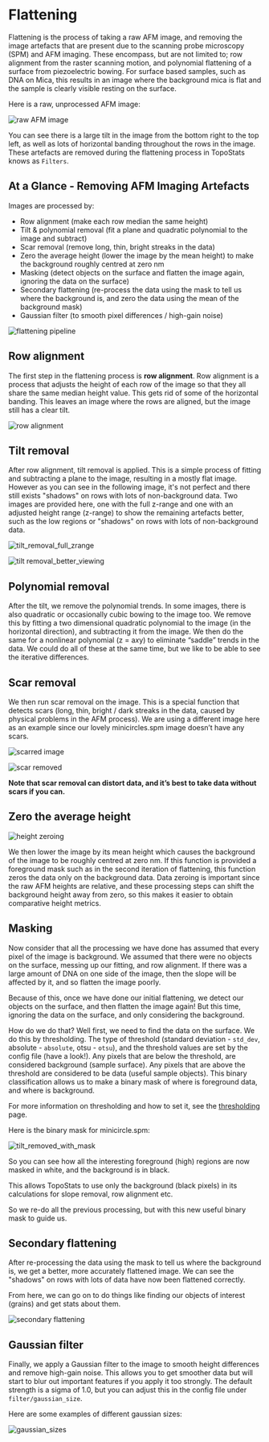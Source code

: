 # Flattening

Flattening is the process of taking a raw AFM image, and removing the image artefacts that are present due to the
scanning probe microscopy (SPM) and AFM imaging. These encompass, but are not limited to; row alignment from the raster
scanning motion, and polynomial flattening of a surface from piezoelectric bowing.
For surface based samples, such as DNA on Mica, this results in an image where the background mica is flat and the
sample is clearly visible resting on the surface.

Here is a raw, unprocessed AFM image:

![raw AFM image](../_static/images/flattening/flattening_raw_afm_image.png)

You can see there is a large tilt in the image from the bottom right to the top left, as well as lots of horizontal
banding throughout the rows in the image. These artefacts are removed
during the flattening process in TopoStats knows as `Filters`.

## At a Glance - Removing AFM Imaging Artefacts

Images are processed by:

- Row alignment (make each row median the same height)
- Tilt & polynomial removal (fit a plane and quadratic polynomial to the image and subtract)
- Scar removal (remove long, thin, bright streaks in the data)
- Zero the average height (lower the image by the mean height) to make the background roughly centred at zero nm
- Masking (detect objects on the surface and flatten the image again, ignoring the data on the surface)
- Secondary flattening (re-process the data using the mask to tell us where the background is, and zero the data using
  the mean of the background mask)
- Gaussian filter (to smooth pixel differences / high-gain noise)

![flattening pipeline](../_static/images/flattening/flattening_pipeline.png)

## Row alignment

The first step in the flattening process is **row alignment**. Row alignment is a process that adjusts the height of
each row of the image so that they all share the same median height value. This gets rid of some of the horizontal
banding. This leaves an image where the rows are aligned, but the image still has a clear tilt.

![row alignment](../_static/images/flattening/flattening_align_rows.png)

## Tilt removal

After row alignment, tilt removal is applied. This is a simple process of fitting and subtracting a plane to the image,
resulting in a mostly flat image. However as you can see in the following image, it's not perfect and there still
exists "shadows" on rows with lots of non-background data.
Two images are provided here, one with the full z-range and one with an adjusted height range (z-range) to show
the remaining artefacts better, such as the low regions or "shadows" on rows with lots of non-background data.

![tilt_removal_full_zrange](../_static/images/flattening/flattening_tilt_removal_full_zrange.png)

![tilt removal_better_viewing](../_static/images/flattening/flattening_tilt_removal.png)

## Polynomial removal

After the tilt, we remove the polynomial trends. In some images, there is also quadratic or occasionally cubic bowing to
the image too. We remove this by fitting a two dimensional quadratic polynomial to the image (in the horizontal
direction), and subtracting it from the image. We then do the same for a nonlinear polynomial (z = a*x*y) to eliminate
“saddle” trends in the data. We could do all of these at the same time, but we like to be able to see the iterative
differences.

## Scar removal

We then run scar removal on the image. This is a special function that detects scars (long, thin, bright / dark
streaks in the data, caused by physical problems in the AFM process). We are using a different image here as an
example since our lovely minicircles.spm image doesn’t have any scars.

![scarred image](../_static/images/flattening/flattening_scarred_image.png)

![scar removed](../_static/images/flattening/flattening_scar_removed.png)

**Note that scar removal can distort data, and it’s best to take data without scars if you can.**

## Zero the average height

![height zeroing](../_static/images/flattening/flattening_height_zeroing.png)

We then lower the image by its mean height which causes the background of the image to be roughly centred at zero nm.
If this function is provided a foreground mask such as in the second iteration of flattening, this function zeros the
data only on the background data.
Data zeroing is important since the raw AFM heights are relative, and these processing steps can shift the background
height away from zero, so this makes it easier to obtain comparative height metrics.

## Masking

Now consider that all the processing we have done has assumed that every pixel of the image is background. We assumed
that there were no objects on the surface, messing up our fitting, and row alignment. If there was a large amount of
DNA on one side of the image, then the slope will be affected by it, and so flatten the image poorly.

Because of this, once we have done our initial flattening, we detect our objects on the surface, and then flatten the
image again! But this time, ignoring the data on the surface, and only considering the background.

How do we do that?
Well first, we need to find the data on the surface. We do this by thresholding.
The type of threshold (standard deviation - `std_dev`, absolute - `absolute`, otsu - `otsu`), and the threshold values
are set by the config file (have a look!). Any pixels that are below the threshold, are considered
background (sample surface). Any pixels that are above the threshold are considered to be data (useful sample objects).
This binary classification allows us to make a binary mask of where is foreground data, and where is background.

For more information on thresholding and how to set it, see the [thresholding](thresholding.md) page.

Here is the binary mask for minicircle.spm:

![tilt_removed_with_mask](../_static/images/flattening/tilt_removed_with_mask.png)

So you can see how all the interesting foreground (high) regions are now masked in white, and the background is in
black.

This allows TopoStats to use only the background (black pixels) in its calculations for slope removal, row alignment
etc.

So we re-do all the previous processing, but with this new useful binary mask to guide us.

## Secondary flattening

After re-processing the data using the mask to tell us where the background is, we get a better, more accurately
flattened image. We can see the "shadows" on rows with lots of data have now been flattened correctly.

From here, we can go on to do things like finding our objects of interest (grains) and get stats about them.

![secondary flattening](../_static/images/flattening/flattening_final_flattened_image.png)

## Gaussian filter

Finally, we apply a Gaussian filter to the image to smooth height differences and remove high-gain noise. This allows
you to get smoother data
but will start to blur out important features if you apply it too strongly. The default strength is a sigma of 1.0, but
you can adjust this in the config file under `filter/gaussian_size`.

Here are some examples of different gaussian sizes:

![gaussian_sizes](../_static/images/flattening/gaussian_sizes.png)
